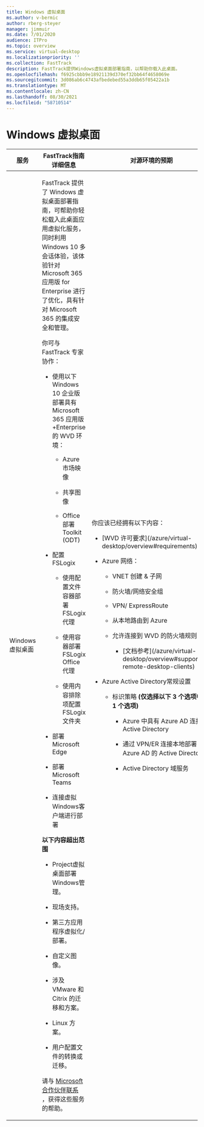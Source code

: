 ```yaml
---
title: Windows 虚拟桌面
ms.author: v-bermic
author: rberg-steyer
manager: jimmuir
ms.date: 7/01/2020
audience: ITPro
ms.topic: overview
ms.service: virtual-desktop
ms.localizationpriority: ''
ms.collection: FastTrack
description: FastTrack提供Windows虚拟桌面部署指南，以帮助你载入此桌面。
ms.openlocfilehash: f6925cbbb9e18921139d370ef32bb64f4658069e
ms.sourcegitcommit: 3d086ab6c4743afbedebed55a3ddb65f05422a1b
ms.translationtype: MT
ms.contentlocale: zh-CN
ms.lasthandoff: 08/30/2021
ms.locfileid: "58710514"
---
```

# <a name="windows-virtual-desktop"></a>Windows 虚拟桌面

<table>
<thead>
<tr class="header">
<th><strong>服务</strong></th>
<th><strong>FastTrack指南详细信息</strong></th>
<th><strong>对源环境的预期</strong></th>
</tr>
</thead>
<tbody>
<tr class="odd">
<td>Windows 虚拟桌面</td>
<td><p>FastTrack 提供了 Windows 虚拟桌面部署指南，可帮助你轻松载入此桌面应用虚拟化服务，同时利用 Windows 10 多会话体验，该体验针对 Microsoft 365 应用版 for Enterprise 进行了优化，具有针对 Microsoft 365 的集成安全和管理。</p>
<p>你可与 FastTrack 专家协作：</p>
<ul>
<li><p>使用以下Windows 10 企业版部署具有Microsoft 365 应用版 +Enterprise的 WVD 环境：</p>
<ul>
<li><p>Azure 市场映像</p></li>
<li><p>共享图像</p></li>
<li><p>Office部署Toolkit (ODT) </p></li>
</ul></li>
<li><p>配置 FSLogix</p>
<ul>
<li><p>使用配置文件容器部署 FSLogix 代理</p></li>
<li><p>使用容器部署 FSLogix Office代理</p></li>
<li><p>使用内容排除项配置 FSLogix 文件夹</p></li>
</ul></li>
<li><p>部署 Microsoft Edge</p></li>
<li><p>部署Microsoft Teams</p></li>
<li><p>连接虚拟Windows客户端进行部署</p></li>
</ul>
<p><strong>以下内容超出范围</strong></p>
<ul>
<li><p>Project虚拟桌面部署Windows管理。</p></li>
<li><p>现场支持。</p></li>
<li><p>第三方应用程序虚拟化/部署。</p></li>
<li><p>自定义图像。</p></li>
<li><p>涉及 VMware 和 Citrix 的迁移和方案。</p></li>
<li><p>Linux 方案。</p></li>
<li><p>用户配置文件的转换或迁移。</p></li>
</ul>
<p>请与 <a href="https://go.microsoft.com/fwlink/?linkid=2080150">Microsoft 合作伙伴联系</a> ，获得这些服务的帮助。</p></td>
<td><p>你应该已经拥有以下内容：</p>
<ul>
<li><p>[WVD 许可要求](/azure/virtual-desktop/overview#requirements)</p></li>
<li><p>Azure 网络：</p>
<ul>
<li><p>VNET 创建 &amp; 子网</p></li>
<li><p>防火墙/网络安全组</p></li>
<li><p>VPN/ ExpressRoute</p></li>
<li><p>从本地路由到 Azure</p></li>
<li><p>允许连接到 WVD 的防火墙规则</p>
<ul>
<li><p>[文档参考](/azure/virtual-desktop/overview#supported-remote-desktop-clients)</p></li>
</ul></li>
</ul></li>
<li><p>Azure Active Directory常规设置</p>
<ul>
<li><p>标识策略 <strong> (仅选择以下 3 个选项中的 1 个选项) </strong></p>
<ul>
<li><p>Azure 中具有 Azure AD 连接 Active Directory</p></li>
<li><p>通过 VPN/ER 连接本地部署 Azure AD 的 Active Directory</p></li>
<li><p>Active Directory 域服务</p></li>
</ul></li>
</ul></li>
</ul></td>
</tr>
</tbody>
</table>
